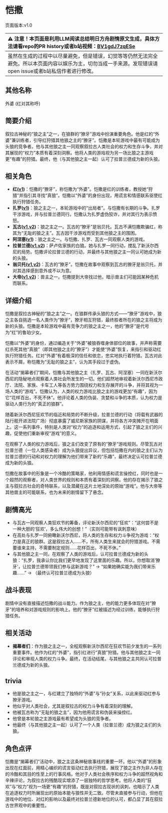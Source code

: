 # 恺撒
页面版本:v1.0
 

| :warning: 注意！本页面是利用LLM阅读总结明日方舟剧情原文生成，具体方法请看repo的PR history或者b站视频：[BV1gdJ7zqESe](https://www.bilibili.com/video/BV1gdJ7zqESe/)         |
|:----------------------------|
| 虽然在生成的过程中以尽量避免，但是错误，幻觉等等仍然无法完全避免。所以本页面内容以娱乐为主，切勿当成一手来源。发现错误请open issue或者b站私信作者进行修改。|



## 其他名称
外婆 (红对其称呼)
## 简要介绍
叙拉古神秘的“狼之主”之一，在狼群的“獠牙”游戏中扮演重要角色。他是红的“外婆”兼训练者，引导红狩猎其他狼之主的“獠牙”。恺撒是本轮游戏中最有可能成为头狼的竞争者。他与其他狼之主一同观察叙拉古人类社会的权力和生存斗争，并对其展现的“权力”本质有着深刻洞察。他将人类的游戏视为另一场比狼之主游戏更“有趣”的狩猎。最终，他（与其他狼之主一起）认可了拉普兰德成为新的头狼。
## 相关角色
-   **红([v1](char_144_red.md))**：恺撒的“獠牙”，称恺撒为“外婆”。恺撒是红的训练者，教授她“狩猎”并指引其寻找“真狼”。恺撒以“外婆”的身份出现，用谎言和情感联系驱使红执行狩猎任务。
-   **扎罗([v1](extended_char_zha_luo.md))**：狼之主之一，本轮游戏中的“出局者”。与恺撒有长期的斗争。扎罗干涉游戏，并与拉普兰德同行。恺撒认为扎罗虚伪狡诈，并对其行为表示愤怒。
-   **瓦古([v1](extended_char_wa_gu.md),[v2](../char_v3/extended_char_wa_gu.md))**：狼之主之一。瓦古的“獠牙”是翁贝托。瓦古不满恺撒欺骗红，称其为“无耻的狼之主”。瓦古因干涉游戏而受到其他狼之主的围困。
-   **阿涅塞([v1](extended_char_a_nie_sai.md))**：狼之主之一。与恺撒、扎罗、瓦古一同观察人类的游戏。
-   **拉普兰德([v1](char_140_whitew.md),[v2](../char_v3/char_140_whitew.md))**：萨卢佐家族的白狼。她与扎罗一同行动，搅乱了新沃尔西尼的局势。恺撒评论拉普兰德的行动，并最终与其他狼之主一同认可她成为新的头狼。
-   **翁贝托([v1](extended_char_weng_bei_tuo.md),[v2](../char_v3/extended_char_weng_bei_tuo.md))**：瓦古的“獠牙”。恺撒在故事中观察到瓦古的獠牙是翁贝托，并对其选择感到意外或不以为意。
-   **大帝([v1](extended_char_da_di.md),[v2](../char_v3/extended_char_da_di.md))**：兽主之一。恺撒提到大帝找过他，暗示兽主们可能因某种危机而联系。
## 详细介绍
恺撒是叙拉古神秘的“狼之主”之一。在狼群传承头狼的方式——“獠牙”游戏中，狼之主各自挑选一名人类作为“獠牙”，獠牙相互狩猎，最终胜者所在的狼之主将成为新的头狼。恺撒是本轮游戏中最有竞争力的狼之主之一，他的“獠牙”是代号为“红”的鲁珀少女。

恺撒以“外婆”的身份，通过编造关于“外婆”被狼吞噬身体部位的故事，并声称需要红杀死其他“真狼”（即其他狼之主的“獠牙”）才能使“外婆”恢复，来指引和驱动红执行狩猎任务。红对“外婆”有着极深的信任和依恋，忠实地执行着狩猎。瓦古对此表示不屑，称恺撒为“无耻的狼之主”，认为其手段过于虚伪。

在活动“揭幕者们”期间，恺撒与其他狼之主（扎罗、瓦古、阿涅塞）一同在新沃尔西尼的隐秘地点观察着人类社会所发生的一切。他们超然地审视着新沃尔西尼市政厅、法院、家族、卡车工人等各方势力围绕权力和生存展开的斗争，并将其视为一场人类的“游戏”。恺撒认为，人类的权力游戏比狼之主的游戏更加“有趣”，因为它“花样百出，不死不休”。他评论着人类的伪装、贪婪和斗争的本质，认为权力是驱动人类行为的“真正的狼群”。

随着新沃尔西尼狂欢节的临近和局势的不断升级，拉普兰德的行动（将载有武器的陆行舰开进法院广场）彻底暴露了威尼斯家族的阴谋，并将各方冲突摊开在明面上。这一系列事件，特别是人类对“权力”的追逐和运用方式，引起了狼之主们的兴趣，促使他们重新审视“游戏”的意义。

在观察了人类的权力游戏后，狼之主们改变了原有的“獠牙”游戏规则。尽管瓦古对拉普兰德（一位人类感染者）成为头狼提出异议，但包括恺撒在内的狼之主们认为拉普兰德的行动和对权力的理解为他们带来了新的“乐趣”，最终决定认可拉普兰德成为新的头狼。

恺撒在故事中的形象是一个冷酷的策略家，他利用情感和谎言操控红，同时也是一个超然的观察者，对人类世界的规则和本质有着深刻的洞察。他的存在揭示了狼之主与叙拉古社会的奇特联系，以及潜藏在这片土地深处的原始“游戏”。他与大帝等其他兽主的可能联系，也为未来的剧情留下了悬念。
## 剧情高光
-   与瓦古一同观察人类狂欢节的筹备，评论新沃尔西尼的“狂欢”：“这何尝不是一种大胆的‘狂欢’，多么伟大的创想！”（实则可能带有讽刺意味）
-   在高处与扎罗一同俯瞰新沃尔西尼，将人类的生存和权力斗争视为游戏：“权力是真正的狼群。这是叙拉古人......不，所有人类生来就会的狩猎游戏。不需要谁来主持，不需要制定规则......花样百出，不死不休。”
-   与其他狼之主一同，在观察了人类的游戏后，认可拉普兰德成为新的头狼：“扎罗，我承认你比我们更早地发现了这里面的乐趣。所以，你想取消‘獠牙’，让拉普兰德带领我们参与这新游戏？” -> “如果她确实能为我们带来乐趣......” -> （最终认可拉普兰德成为头狼）
## 战斗表现
剧情中没有直接描述恺撒的战斗能力。作为狼之主，他的能力更多体现在对“獠牙”的培养和对游戏规则的影响上。他的“獠牙”红被描述为经过训练，能够执行狩猎任务。
## 相关活动
-   **揭幕者们**：作为狼之主之一，全程观察新沃尔西尼在狂欢节前夕发生的一系列重要事件。他作为红的“外婆”，指引红进行“真狼”狩猎。他与其他狼之主一同评论和审视人类的权力斗争。最终，在活动结尾，与其他狼之主共同认可拉普兰德成为新的头狼。
## trivia
-   他是狼之主之一，与红建立了独特的“外婆”与“孙女”关系，以此来驱动红参与獠牙游戏。
-   他似乎对人类社会，尤其是叙拉古的权力斗争有着深刻的理解。
-   他被瓦古称为“无耻的狼之主”，因为他用谎言和伪装来操控红。
-   他曾是本轮狼之主游戏最有希望成为头狼的竞争者。
-   他最终（与其他狼之主一起）认可了一个人类（拉普兰德）成为狼之主们的头狼。
## 角色点评
恺撒是“揭幕者们”活动中，狼之主这条神秘故事线的重要一环。他以“外婆”的形象出现在红面前，用精心编织的谎言驱动红去执行狩猎，展现了狼之主作为非人存在的冷酷和其目的性至上的行事风格。他对于人类社会秩序和权力斗争的超然视角和辛辣评论，为叙拉古的残酷现实增添了一层独特的哲学思考。他将人类的“狂欢”与“权力”视为一场更“有趣”的狩猎，既是对叙拉古现状的讽刺，也暗示了人类在追逐权力时所展现出的原始本能与狼性并无二致。尽管未直接参与行动，但他在游戏中的地位、对红的影响以及最终对拉普兰德新地位的认可，都凸显了其在叙拉古世界观中的重要性。